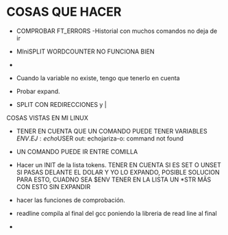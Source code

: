 # COSAS QUE HACER

- COMPROBAR FT_ERRORS
-Historial con muchos comandos no deja de ir 
- MIniSPLIT WORDCOUNTER NO FUNCIONA BIEN
- 
- Cuando la variable no existe, tengo que tenerlo en cuenta
- Probar expand.

- SPLIT CON REDIRECCIONES y |





COSAS VISTAS EN MI LINUX
- TENER EN CUENTA QUE UN COMANDO PUEDE TENER VARIABLES $ENV. EJ:
        echo$USER
        out: echojariza-o: command not found
- UN COMANDO PUEDE IR ENTRE COMILLA


- Hacer un INIT de la lista tokens. TENER EN CUENTA SI ES SET O UNSET SI PASAS DELANTE EL DOLAR Y YO LO EXPANDO, POSIBLE SOLUCION PARA ESTO, CUADNO SEA $ENV TENER EN LA LISTA UN *STR MÄS CON ESTO SIN EXPANDIR
- hacer las funciones de comprobación.

- readline compila al final del gcc poniendo la libreria de read line al final

- 